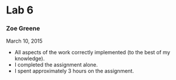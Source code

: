 # Lab 6
### Zoe Greene
March 10, 2015

  - All aspects of the work correctly implemented (to the best of my knowledge).
  - I completed the assignment alone.
  - I spent approximately 3 hours on the assignment.